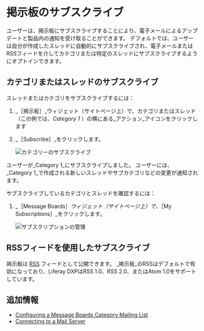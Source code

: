 # 掲示板のサブスクライブ

ユーザーは、掲示板にサブスクライブすることにより、電子メールによるアップデートと製品内の通知を受け取ることができます。 デフォルトでは、ユーザーは自分が作成したスレッドに自動的にサブスクライブされ、電子メールまたはRSSフィードを介してカテゴリまたは特定のスレッドにサブスクライブするようにオプトインできます。

<a name="カテゴリまたはスレッドのサブスクライブ" />

## カテゴリまたはスレッドのサブスクライブ

スレッドまたはカテゴリをサブスクライブするには：

1. _［掲示板］_ウィジェット（サイトページ上）で、カテゴリまたはスレッド（この例では、_Category 1_ ）の横にある_アクション_アイコンをクリックします
1. _［Subscribe］_をクリックします。

    ![カテゴリーのサブスクライブ](./subscribing-to-a-message-board/images/01.png)

ユーザーが_Category 1_にサブスクライブしました。 ユーザーには、_Category 1_で作成される新しいスレッドやサブカテゴリなどの変更が通知されます。

サブスクライブしているカテゴリとスレッドを確認するには：

1. _［Message Boards］_ウィジェット（サイトページ上）で、_［My Subscriptions］_をクリックします。

    ![サブスクリプションの管理](./subscribing-to-a-message-board/images/03.png)

<a name="rssフィードを使用したサブスクライブ" />

## RSSフィードを使用したサブスクライブ

掲示板は [RSS](https://en.wikipedia.org/wiki/RSS) フィードとして公開できます。 _掲示板_のRSSはデフォルトで有効になっており、Liferay DXPはRSS 1.0、RSS 2.0、またはAtom 1.0をサポートしています。

<a name="追加情報" />

## 追加情報

* [Configuring a Message Boards Category Mailing List](./configuring-a-message-boards-category-mailing-list.md)
* [Connecting to a Mail Server](../../../installation-and-upgrades/setting-up-liferay/configuring-mail/connecting-to-a-mail-server.md)
